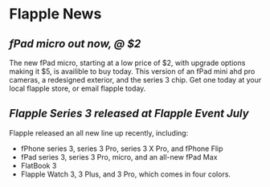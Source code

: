 # Flapple News



## _fPad micro out now, @ $2_

The new fPad micro, starting at a low price of $2, with upgrade options making it $5, is availible to buy today. This version of an fPad mini ahd pro cameras, a redesigned exterior, and the series 3 chip. Get one today at your local flapple store, or email flapple today. 

## _Flapple Series 3 released at Flapple Event July_

Flapple released an all new line up recently, including:
 - fPhone series 3, series 3 Pro,  series 3 X Pro,  and fPhone Flip
 - fPad series 3, series 3 Pro, micro, and an all-new fPad Max
 - FlatBook 3
 - Flapple Watch 3, 3 Plus, and 3 Pro, which comes in four colors.

